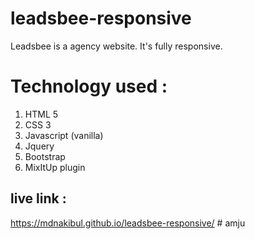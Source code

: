 # leadsbee-responsive
Leadsbee is a agency website. It's fully responsive. 
# Technology used : 
1. HTML 5
2. CSS 3
3. Javascript (vanilla)
4. Jquery
5. Bootstrap
6. MixItUp plugin
 
 ## live link : 
https://mdnakibul.github.io/leadsbee-responsive/
#   a m j u  
 